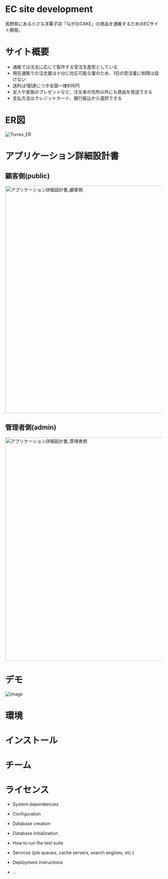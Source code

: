 # EC site development

長野県にある小さな洋菓子店「ながのCAKE」の商品を通販するためのECサイト開発。

# サイト概要
* 通販では注文に応じて製作する受注生産型としている
* 現在通販での注文量は十分に対応可能な量のため、1日の受注量に制限は設けない
* 送料は1配達につき全国一律800円
* 友人や家族のプレゼントなど、注文者の住所以外にも商品を発送できる
* 支払方法はクレジットカード、銀行振込から選択できる

# ER図
![Torres_ER](https://user-images.githubusercontent.com/82434457/127075889-a8119918-8dd2-47f9-be17-cff735242033.png)

# アプリケーション詳細設計書
## 顧客側(public)
<img width="727" alt="アプリケーション詳細設計書_顧客側" src="https://user-images.githubusercontent.com/82434457/127076965-03a1770f-1363-4df1-9d52-ec25b09ffcd0.png">

## 管理者側(admin)
<img width="715" alt="アプリケーション詳細設計書_管理者側" src="https://user-images.githubusercontent.com/82434457/127076954-582e6a11-7175-490c-9d94-662c4f981c29.png">

# デモ
![image](https://user-images.githubusercontent.com/82434457/127079570-3e8a5148-6e03-4907-a957-63f844b353d4.png)

# 環境

# インストール

# チーム

# ライセンス

* System dependencies

* Configuration

* Database creation

* Database initialization

* How to run the test suite

* Services (job queues, cache servers, search engines, etc.)

* Deployment instructions

* ...

